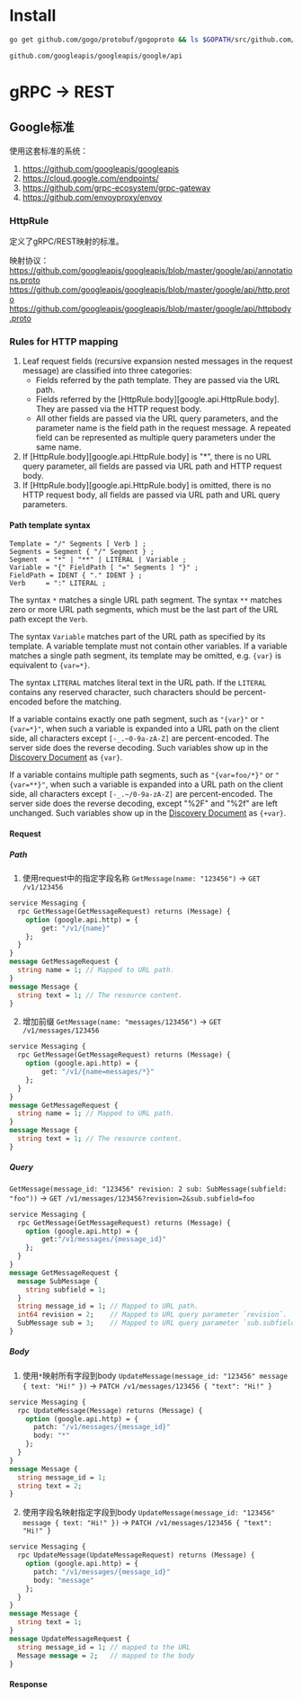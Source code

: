 # Install
```sh
go get github.com/gogo/protobuf/gogoproto && ls $GOPATH/src/github.com/gogo/protobuf

github.com/googleapis/googleapis/google/api

```


# gRPC -> REST

## Google标准

使用这套标准的系统：
  1. https://github.com/googleapis/googleapis
  2. https://cloud.google.com/endpoints/
  3. https://github.com/grpc-ecosystem/grpc-gateway
  4. https://github.com/envoyproxy/envoy

### HttpRule

定义了gRPC/REST映射的标准。

映射协议：
https://github.com/googleapis/googleapis/blob/master/google/api/annotations.proto
https://github.com/googleapis/googleapis/blob/master/google/api/http.proto
https://github.com/googleapis/googleapis/blob/master/google/api/httpbody.proto


### Rules for HTTP mapping
1. Leaf request fields (recursive expansion nested messages in the request
   message) are classified into three categories:
   - Fields referred by the path template. They are passed via the URL path.
   - Fields referred by the [HttpRule.body][google.api.HttpRule.body]. They are passed via the HTTP
     request body.
   - All other fields are passed via the URL query parameters, and the
     parameter name is the field path in the request message. A repeated
     field can be represented as multiple query parameters under the same
     name.
 2. If [HttpRule.body][google.api.HttpRule.body] is "*", there is no URL query parameter, all fields
    are passed via URL path and HTTP request body.
 3. If [HttpRule.body][google.api.HttpRule.body] is omitted, there is no HTTP request body, all
    fields are passed via URL path and URL query parameters.

#### Path template syntax

    Template = "/" Segments [ Verb ] ;
    Segments = Segment { "/" Segment } ;
    Segment  = "*" | "**" | LITERAL | Variable ;
    Variable = "{" FieldPath [ "=" Segments ] "}" ;
    FieldPath = IDENT { "." IDENT } ;
    Verb     = ":" LITERAL ;

The syntax `*` matches a single URL path segment. The syntax `**` matches
zero or more URL path segments, which must be the last part of the URL path
except the `Verb`.

The syntax `Variable` matches part of the URL path as specified by its
template. A variable template must not contain other variables. If a variable
matches a single path segment, its template may be omitted, e.g. `{var}`
is equivalent to `{var=*}`.

The syntax `LITERAL` matches literal text in the URL path. If the `LITERAL`
contains any reserved character, such characters should be percent-encoded
before the matching.

If a variable contains exactly one path segment, such as `"{var}"` or
`"{var=*}"`, when such a variable is expanded into a URL path on the client
side, all characters except `[-_.~0-9a-zA-Z]` are percent-encoded. The
server side does the reverse decoding. Such variables show up in the
[Discovery Document](https://developers.google.com/discovery/v1/reference/apis) as `{var}`.

If a variable contains multiple path segments, such as `"{var=foo/*}"`
or `"{var=**}"`, when such a variable is expanded into a URL path on the
client side, all characters except `[-_.~/0-9a-zA-Z]` are percent-encoded.
The server side does the reverse decoding, except "%2F" and "%2f" are left
unchanged. Such variables show up in the
[Discovery Document](https://developers.google.com/discovery/v1/reference/apis) as `{+var}`.


#### Request

##### Path

1. 使用request中的指定字段名称
`GetMessage(name: "123456")` -> `GET /v1/123456`

```protobuf
service Messaging {
  rpc GetMessage(GetMessageRequest) returns (Message) {
    option (google.api.http) = {
        get: "/v1/{name}"
    };
  }
}
message GetMessageRequest {
  string name = 1; // Mapped to URL path.
}
message Message {
  string text = 1; // The resource content.
}
```

2. 增加前缀
`GetMessage(name: "messages/123456")` -> `GET /v1/messages/123456`

```protobuf
service Messaging {
  rpc GetMessage(GetMessageRequest) returns (Message) {
    option (google.api.http) = {
        get: "/v1/{name=messages/*}"
    };
  }
}
message GetMessageRequest {
  string name = 1; // Mapped to URL path.
}
message Message {
  string text = 1; // The resource content.
}
```

##### Query

`GetMessage(message_id: "123456" revision: 2 sub: SubMessage(subfield: "foo"))` -> `GET /v1/messages/123456?revision=2&sub.subfield=foo`


```protobuf
service Messaging {
  rpc GetMessage(GetMessageRequest) returns (Message) {
    option (google.api.http) = {
        get:"/v1/messages/{message_id}"
    };
  }
}
message GetMessageRequest {
  message SubMessage {
    string subfield = 1;
  }
  string message_id = 1; // Mapped to URL path.
  int64 revision = 2;    // Mapped to URL query parameter `revision`.
  SubMessage sub = 3;    // Mapped to URL query parameter `sub.subfield`.
}
```

##### Body

1. 使用`*`映射所有字段到body
`UpdateMessage(message_id: "123456" message { text: "Hi!" })` -> `PATCH /v1/messages/123456 { "text": "Hi!" }`

```protobuf
service Messaging {
  rpc UpdateMessage(Message) returns (Message) {
    option (google.api.http) = {
      patch: "/v1/messages/{message_id}"
      body: "*"
    };
  }
}
message Message {
  string message_id = 1;
  string text = 2;
}
```

2. 使用字段名映射指定字段到body
`UpdateMessage(message_id: "123456" message { text: "Hi!" })` -> `PATCH /v1/messages/123456 { "text": "Hi!" }`

```protobuf
service Messaging {
  rpc UpdateMessage(UpdateMessageRequest) returns (Message) {
    option (google.api.http) = {
      patch: "/v1/messages/{message_id}"
      body: "message"
    };
  }
}
message Message {
  string text = 1;
}
message UpdateMessageRequest {
  string message_id = 1; // mapped to the URL
  Message message = 2;   // mapped to the body
}
```

#### Response